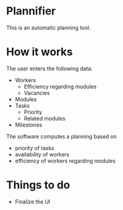 # Plannifier

This is an automatic planning tool.

# How it works

The user enters the following data:
- Workers
  - Efficiency regarding modules
  - Vacancies
- Modules
- Tasks
  - Priority
  - Related modules
- Milestones

The software computes a planning based on
- priority of tasks
- availability of workers
- efficiency of workers regarding modules

# Things to do
- Finalize the UI
